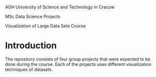 AGH University of Science and Technology in Cracow

MSc Data Science Projects

Visualization of Large Data Sets Course

# Introduction
The repository consists of four group projects that were expected to be done during the course. Each of the projects uses different visualization techniques of datasets. 

